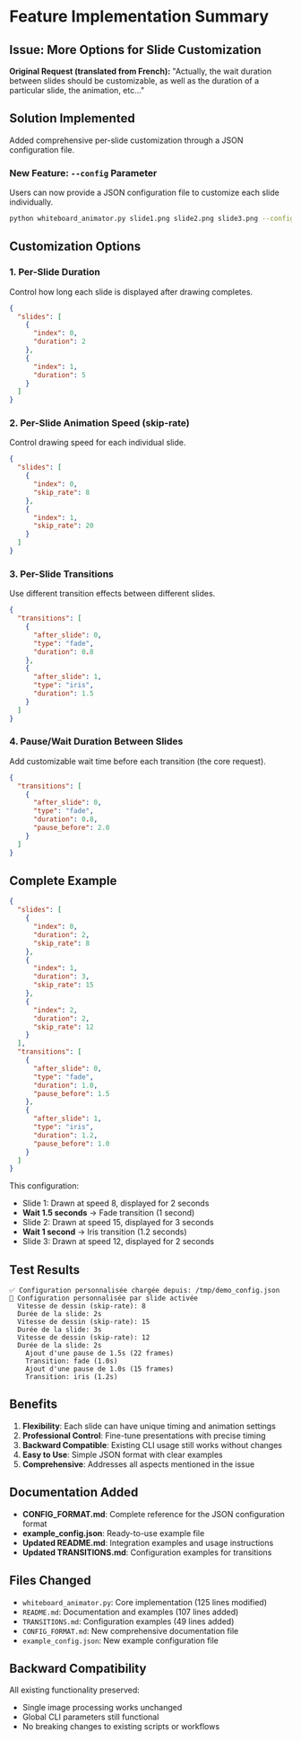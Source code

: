 # Feature Implementation Summary

## Issue: More Options for Slide Customization

**Original Request (translated from French):**
"Actually, the wait duration between slides should be customizable, as well as the duration of a particular slide, the animation, etc..."

## Solution Implemented

Added comprehensive per-slide customization through a JSON configuration file.

### New Feature: `--config` Parameter

Users can now provide a JSON configuration file to customize each slide individually.

```bash
python whiteboard_animator.py slide1.png slide2.png slide3.png --config config.json
```

## Customization Options

### 1. Per-Slide Duration
Control how long each slide is displayed after drawing completes.

```json
{
  "slides": [
    {
      "index": 0,
      "duration": 2
    },
    {
      "index": 1,
      "duration": 5
    }
  ]
}
```

### 2. Per-Slide Animation Speed (skip-rate)
Control drawing speed for each individual slide.

```json
{
  "slides": [
    {
      "index": 0,
      "skip_rate": 8
    },
    {
      "index": 1,
      "skip_rate": 20
    }
  ]
}
```

### 3. Per-Slide Transitions
Use different transition effects between different slides.

```json
{
  "transitions": [
    {
      "after_slide": 0,
      "type": "fade",
      "duration": 0.8
    },
    {
      "after_slide": 1,
      "type": "iris",
      "duration": 1.5
    }
  ]
}
```

### 4. Pause/Wait Duration Between Slides
Add customizable wait time before each transition (the core request).

```json
{
  "transitions": [
    {
      "after_slide": 0,
      "type": "fade",
      "duration": 0.8,
      "pause_before": 2.0
    }
  ]
}
```

## Complete Example

```json
{
  "slides": [
    {
      "index": 0,
      "duration": 2,
      "skip_rate": 8
    },
    {
      "index": 1,
      "duration": 3,
      "skip_rate": 15
    },
    {
      "index": 2,
      "duration": 2,
      "skip_rate": 12
    }
  ],
  "transitions": [
    {
      "after_slide": 0,
      "type": "fade",
      "duration": 1.0,
      "pause_before": 1.5
    },
    {
      "after_slide": 1,
      "type": "iris",
      "duration": 1.2,
      "pause_before": 1.0
    }
  ]
}
```

This configuration:
- Slide 1: Drawn at speed 8, displayed for 2 seconds
- **Wait 1.5 seconds** → Fade transition (1 second)
- Slide 2: Drawn at speed 15, displayed for 3 seconds
- **Wait 1 second** → Iris transition (1.2 seconds)
- Slide 3: Drawn at speed 12, displayed for 2 seconds

## Test Results

```
✅ Configuration personnalisée chargée depuis: /tmp/demo_config.json
🔧 Configuration personnalisée par slide activée
  Vitesse de dessin (skip-rate): 8
  Durée de la slide: 2s
  Vitesse de dessin (skip-rate): 15
  Durée de la slide: 3s
  Vitesse de dessin (skip-rate): 12
  Durée de la slide: 2s
    Ajout d'une pause de 1.5s (22 frames)
    Transition: fade (1.0s)
    Ajout d'une pause de 1.0s (15 frames)
    Transition: iris (1.2s)
```

## Benefits

1. **Flexibility**: Each slide can have unique timing and animation settings
2. **Professional Control**: Fine-tune presentations with precise timing
3. **Backward Compatible**: Existing CLI usage still works without changes
4. **Easy to Use**: Simple JSON format with clear examples
5. **Comprehensive**: Addresses all aspects mentioned in the issue

## Documentation Added

- **CONFIG_FORMAT.md**: Complete reference for the JSON configuration format
- **example_config.json**: Ready-to-use example file
- **Updated README.md**: Integration examples and usage instructions
- **Updated TRANSITIONS.md**: Configuration examples for transitions

## Files Changed

- `whiteboard_animator.py`: Core implementation (125 lines modified)
- `README.md`: Documentation and examples (107 lines added)
- `TRANSITIONS.md`: Configuration examples (49 lines added)
- `CONFIG_FORMAT.md`: New comprehensive documentation file
- `example_config.json`: New example configuration file

## Backward Compatibility

All existing functionality preserved:
- Single image processing works unchanged
- Global CLI parameters still functional
- No breaking changes to existing scripts or workflows
